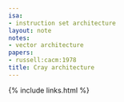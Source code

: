 ```yaml
---
isa:
- instruction set architecture
layout: note
notes:
- vector architecture
papers:
- russell:cacm:1978
title: Cray architecture
---
```

{% include links.html %}
